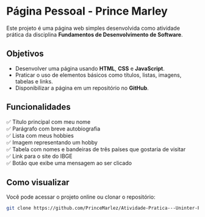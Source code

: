 # Página Pessoal - Prince Marley

Este projeto é uma página web simples desenvolvida como atividade prática da disciplina **Fundamentos de Desenvolvimento de Software**.

## Objetivos

- Desenvolver uma página usando **HTML**, **CSS** e **JavaScript**.
- Praticar o uso de elementos básicos como títulos, listas, imagens, tabelas e links.
- Disponibilizar a página em um repositório no **GitHub**.

## Funcionalidades

✅ Título principal com meu nome  
✅ Parágrafo com breve autobiografia  
✅ Lista com meus hobbies  
✅ Imagem representando um hobby  
✅ Tabela com nomes e bandeiras de três países que gostaria de visitar  
✅ Link para o site do IBGE  
✅ Botão que exibe uma mensagem ao ser clicado  

## Como visualizar

Você pode acessar o projeto online  ou clonar o repositório:

```bash
git clone https://github.com/PrinceMarlez/Atividade-Pratica---Uninter-FUNDAMENTOS-DE-DESENVOLVIMENTO-DE-SOFTWARE-.git

